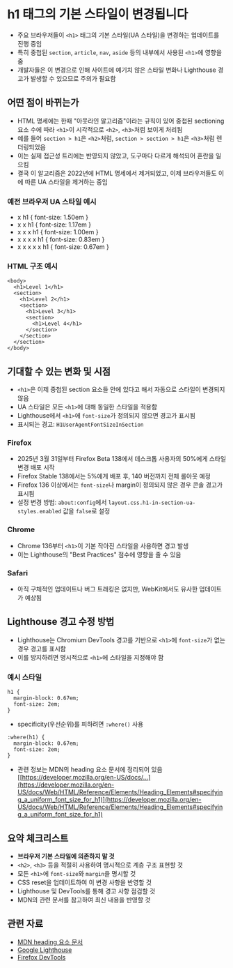 # h1 태그의 기본 스타일이 변경됩니다


* 주요 브라우저들이 `<h1>` 태그의 기본 스타일(UA 스타일)을 변경하는 업데이트를 진행 중임
* 특히 중첩된 `section`, `article`, `nav`, `aside` 등의 내부에서 사용된 `<h1>`에 영향을 줌
* 개발자들은 이 변경으로 인해 사이트에 예기치 않은 스타일 변화나 Lighthouse 경고가 발생할 수 있으므로 주의가 필요함

어떤 점이 바뀌는가
----------

* HTML 명세에는 한때 "아웃라인 알고리즘"이라는 규칙이 있어 중첩된 sectioning 요소 수에 따라 `<h1>`이 시각적으로 `<h2>`, `<h3>`처럼 보이게 처리됨
* 예를 들어 `section > h1`은 `<h2>`처럼, `section > section > h1`은 `<h3>`처럼 렌더링되었음
* 이는 실제 접근성 트리에는 반영되지 않았고, 도구마다 다르게 해석되어 혼란을 일으킴
* 결국 이 알고리즘은 2022년에 HTML 명세에서 제거되었고, 이제 브라우저들도 이에 따른 UA 스타일을 제거하는 중임

### 예전 브라우저 UA 스타일 예시

* x h1 { font-size: 1.50em }
* x x h1 { font-size: 1.17em }
* x x x h1 { font-size: 1.00em }
* x x x x h1 { font-size: 0.83em }
* x x x x x h1 { font-size: 0.67em }

### HTML 구조 예시

```
<body>  
  <h1>Level 1</h1>  
  <section>  
    <h1>Level 2</h1>  
    <section>  
      <h1>Level 3</h1>  
      <section>  
        <h1>Level 4</h1>  
      </section>  
    </section>  
  </section>  
</body>  

```

기대할 수 있는 변화 및 시점
----------------

* `<h1>`은 이제 중첩된 section 요소들 안에 있다고 해서 자동으로 스타일이 변경되지 않음
* UA 스타일은 모든 `<h1>`에 대해 동일한 스타일을 적용함
* Lighthouse에서 `<h1>`에 `font-size`가 정의되지 않으면 경고가 표시됨
* 표시되는 경고: `H1UserAgentFontSizeInSection`

### Firefox

* 2025년 3월 31일부터 Firefox Beta 138에서 데스크톱 사용자의 50%에게 스타일 변경 배포 시작
* Firefox Stable 138에서는 5%에게 배포 후, 140 버전까지 전체 롤아웃 예정
* Firefox 136 이상에서는 `font-size`나 margin이 정의되지 않은 경우 콘솔 경고가 표시됨
* 설정 변경 방법: `about:config`에서 `layout.css.h1-in-section-ua-styles.enabled` 값을 `false`로 설정

### Chrome

* Chrome 136부터 `<h1>`이 기본 작아진 스타일을 사용하면 경고 발생
* 이는 Lighthouse의 "Best Practices" 점수에 영향을 줄 수 있음

### Safari

* 아직 구체적인 업데이트나 버그 트래킹은 없지만, WebKit에서도 유사한 업데이트가 예상됨

Lighthouse 경고 수정 방법
-------------------

* Lighthouse는 Chromium DevTools 경고를 기반으로 `<h1>`에 `font-size`가 없는 경우 경고를 표시함
* 이를 방지하려면 명시적으로 `<h1>`에 스타일을 지정해야 함

### 예시 스타일

```
h1 {  
  margin-block: 0.67em;  
  font-size: 2em;  
}  

```

* specificity(우선순위)를 피하려면 `:where()` 사용

```
:where(h1) {  
  margin-block: 0.67em;  
  font-size: 2em;  
}  

```

* 관련 정보는 MDN의 heading 요소 문서에 정리되어 있음  
  [[https://developer.mozilla.org/en-US/docs/…](https://developer.mozilla.org/en-US/docs/Web/HTML/Reference/Elements/Heading_Elements#specifying_a_uniform_font_size_for_h1)](https://developer.mozilla.org/en-US/docs/Web/HTML/Reference/Elements/Heading_Elements#specifying_a_uniform_font_size_for_h1)

요약 체크리스트
--------

* **브라우저 기본 스타일에 의존하지 말 것**
* `<h2>`, `<h3>` 등을 적절히 사용하여 명시적으로 계층 구조 표현할 것
* 모든 `<h1>`에 `font-size`와 `margin`을 명시할 것
* CSS reset을 업데이트하여 이 변경 사항을 반영할 것
* Lighthouse 및 DevTools를 통해 경고 사항 점검할 것
* MDN의 관련 문서를 참고하여 최신 내용을 반영할 것

관련 자료
-----

* [MDN heading 요소 문서](https://developer.mozilla.org/en-US/docs/Web/HTML/Reference/Elements/Heading_Elements#specifying_a_uniform_font_size_for_h1)
* [Google Lighthouse](https://pagespeed.web.dev/)
* [Firefox DevTools](https://firefox-dev.tools/)
